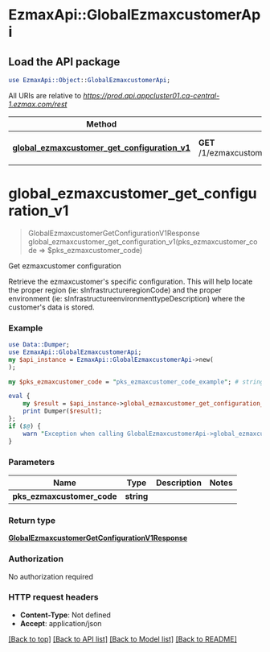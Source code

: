 # EzmaxApi::GlobalEzmaxcustomerApi

## Load the API package
```perl
use EzmaxApi::Object::GlobalEzmaxcustomerApi;
```

All URIs are relative to *https://prod.api.appcluster01.ca-central-1.ezmax.com/rest*

Method | HTTP request | Description
------------- | ------------- | -------------
[**global_ezmaxcustomer_get_configuration_v1**](GlobalEzmaxcustomerApi.md#global_ezmaxcustomer_get_configuration_v1) | **GET** /1/ezmaxcustomer/{pksEzmaxcustomerCode}/getConfiguration | Get ezmaxcustomer configuration


# **global_ezmaxcustomer_get_configuration_v1**
> GlobalEzmaxcustomerGetConfigurationV1Response global_ezmaxcustomer_get_configuration_v1(pks_ezmaxcustomer_code => $pks_ezmaxcustomer_code)

Get ezmaxcustomer configuration

Retrieve the ezmaxcustomer's specific configuration. This will help locate the proper region (ie: sInfrastructureregionCode) and the proper environment (ie: sInfrastructureenvironmenttypeDescription) where the customer's data is stored.

### Example
```perl
use Data::Dumper;
use EzmaxApi::GlobalEzmaxcustomerApi;
my $api_instance = EzmaxApi::GlobalEzmaxcustomerApi->new(
);

my $pks_ezmaxcustomer_code = "pks_ezmaxcustomer_code_example"; # string | 

eval {
    my $result = $api_instance->global_ezmaxcustomer_get_configuration_v1(pks_ezmaxcustomer_code => $pks_ezmaxcustomer_code);
    print Dumper($result);
};
if ($@) {
    warn "Exception when calling GlobalEzmaxcustomerApi->global_ezmaxcustomer_get_configuration_v1: $@\n";
}
```

### Parameters

Name | Type | Description  | Notes
------------- | ------------- | ------------- | -------------
 **pks_ezmaxcustomer_code** | **string**|  | 

### Return type

[**GlobalEzmaxcustomerGetConfigurationV1Response**](GlobalEzmaxcustomerGetConfigurationV1Response.md)

### Authorization

No authorization required

### HTTP request headers

 - **Content-Type**: Not defined
 - **Accept**: application/json

[[Back to top]](#) [[Back to API list]](../README.md#documentation-for-api-endpoints) [[Back to Model list]](../README.md#documentation-for-models) [[Back to README]](../README.md)

